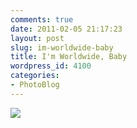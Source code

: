```yaml
---
comments: true
date: 2011-02-05 21:17:23
layout: post
slug: im-worldwide-baby
title: I'm Worldwide, Baby
wordpress_id: 4100
categories:
- PhotoBlog
---
```


![](http://ryanfitzer.com/main/wp-content/uploads/2011/02/photo4-950x709.jpg)
